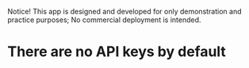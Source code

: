 Notice! This app is designed and developed for only demonstration and practice purposes; No commercial deployment is intended.

# There are no API keys by default
